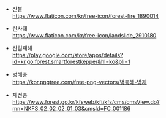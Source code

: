 - 산불  
https://www.flaticon.com/kr/free-icon/forest-fire_1890014

- 산사태  
https://www.flaticon.com/kr/free-icon/landslide_2910180

- 산림재해  
https://play.google.com/store/apps/details?id=kr.go.forest.smartforestkepper&hl=ko&pli=1

- 병해충  
https://kor.pngtree.com/free-png-vectors/병충해-방제

- 재선충  
https://www.forest.go.kr/kfsweb/kfi/kfs/cms/cmsView.do?mn=NKFS_02_02_02_01_03&cmsId=FC_001186
